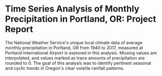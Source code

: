 # Time Series Analysis of Monthly Precipitation in Portland, OR: Project Report

The National Weather Service's unique local climate data of average monthly precipitation
in Portland, OR from 1940 to 2017, measured at Portland International Airport is explored in this analysis. 
Missing values are interpolated, and values marked as trace amounts of precipitation are rounded to 0. 
The goal of this analysis was to identify pertinent seasonal and cyclic trends in Oregon's clear volatile rainfall patterns.
